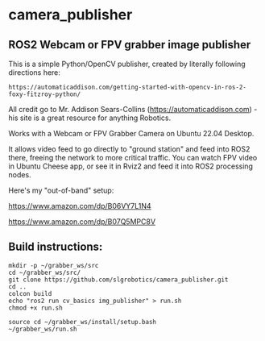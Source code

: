 # camera_publisher
## ROS2 Webcam or FPV grabber image publisher
 
This is a simple Python/OpenCV publisher, created by literally following directions here: 

    https://automaticaddison.com/getting-started-with-opencv-in-ros-2-foxy-fitzroy-python/

All credit go to Mr. Addison Sears-Collins (https://automaticaddison.com) - his site is a great resource for anything Robotics.

Works with a Webcam or FPV Grabber Camera on Ubuntu 22.04 Desktop.

It allows video feed to go directly to "ground station" and feed into ROS2 there, freeing the network to more critical traffic. You can watch FPV video in Ubuntu Cheese app, or see it in Rviz2 and feed it into ROS2 processing nodes.

Here's my "out-of-band" setup:

https://www.amazon.com/dp/B06VY7L1N4

https://www.amazon.com/dp/B07Q5MPC8V

## Build instructions:

```
mkdir -p ~/grabber_ws/src
cd ~/grabber_ws/src/
git clone https://github.com/slgrobotics/camera_publisher.git
cd ..
colcon build
echo "ros2 run cv_basics img_publisher" > run.sh
chmod +x run.sh 

source cd ~/grabber_ws/install/setup.bash
~/grabber_ws/run.sh 
```

